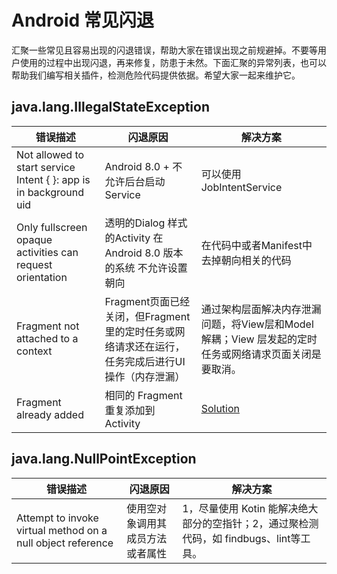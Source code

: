 # Android 常见闪退

汇聚一些常见且容易出现的闪退错误，帮助大家在错误出现之前规避掉。不要等用户使用的过程中出现闪退，再来修复，防患于未然。下面汇聚的异常列表，也可以帮助我们编写相关插件，检测危险代码提供依据。希望大家一起来维护它。

## java.lang.IllegalStateException

|  错误描述   | 闪退原因  | 解决方案|
|  ----  | ----  | ----  |
| Not allowed to start service Intent { }: app is in background uid  | Android 8.0 + 不允许后台启动 Service | 可以使用 JobIntentService |
| Only fullscreen opaque activities can request orientation | 透明的Dialog 样式的Activity 在Android 8.0 版本的系统 不允许设置朝向 | 在代码中或者Manifest中去掉朝向相关的代码 |
| Fragment not attached to a context | Fragment页面已经关闭，但Fragment里的定时任务或网络请求还在运行，任务完成后进行UI操作（内存泄漏） | 通过架构层面解决内存泄漏问题，将View层和Model解耦；View 层发起的定时任务或网络请求页面关闭是要取消。 |
| Fragment already added | 相同的 Fragment 重复添加到 Activity | [Solution](pages/FragmentAlreadyAdd.md) |



## java.lang.NullPointException

| 错误描述                                                    | 闪退原因                         | 解决方案                                                     |
| ----------------------------------------------------------- | -------------------------------- | ------------------------------------------------------------ |
| Attempt to invoke virtual method on a null object reference | 使用空对象调用其成员方法或者属性 | 1，尽量使用 Kotin 能解决绝大部分的空指针；2，通过聚检测代码，如 findbugs、lint等工具。 |





